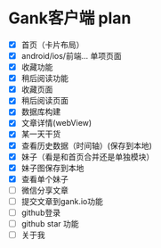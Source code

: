 # Gank客户端 plan

* [x] 首页（卡片布局）
* [x] android/ios/前端... 单项页面
* [x] 收藏功能
* [x] 稍后阅读功能
* [x] 收藏页面
* [x] 稍后阅读页面
* [x] 数据库构建
* [x] 文章详情(webView)
* [x] 某一天干货
* [x] 查看历史数据（时间轴）(保存到本地)
* [x] 妹子（看是和首页合并还是单独模块）
* [x] 妹子图保存到本地
* [x] 查看单个妹子
* [ ] 微信分享文章
* [ ] 提交文章到gank.io功能
* [ ] github登录
* [ ] github star 功能
* [ ] 关于我